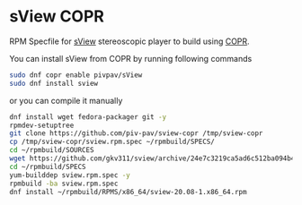 # sView COPR

RPM Specfile for [sView](https://www.sview.ru/en/) stereoscopic player to build using [COPR](https://copr.fedorainfracloud.org).

You can install sView from COPR by running following commands

```bash
sudo dnf copr enable pivpav/sView 
sudo dnf install sview
```

or you can compile it manually

```bash
dnf install wget fedora-packager git -y
rpmdev-setuptree
git clone https://github.com/piv-pav/sview-copr /tmp/sview-copr
cp /tmp/sview-copr/sview.rpm.spec ~/rpmbuild/SPECS/
cd ~/rpmbuild/SOURCES
wget https://github.com/gkv311/sview/archive/24e7c3219ca5ad6c512ba094b40bd500584e8a86.zip
cd ~/rpmbuild/SPECS
yum-builddep sview.rpm.spec -y
rpmbuild -ba sview.rpm.spec
dnf install ~/rpmbuild/RPMS/x86_64/sview-20.08-1.x86_64.rpm
```
